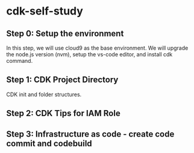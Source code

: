 # cdk-self-study

## Step 0: Setup the environment

In this step, we will use cloud9 as the base environment. We will upgrade the node.js version (nvm), setup the vs-code editor, and install cdk command.

## Step 1: CDK Project Directory

CDK init and folder structures.

## Step 2: CDK Tips for IAM Role

## Step 3: Infrastructure as code - create code commit and codebuild
